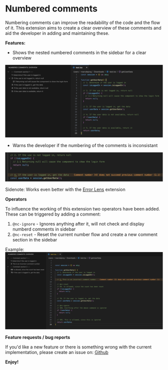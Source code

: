 # Numbered comments

Numbering comments can improve the readability of the code and the flow of it. This extension aims to create a clear overview of these comments and aid the developer in adding and maintaining these.

**Features:**

* Shows the nested numbered comments in the sidebar for a clear overview

![Sidebar](./assets/sidebar.png)

* Warns the developer if the numbering of the comments is inconsistant

![Warnings](./assets/warnings.png)

Sidenote: Works even better with the [Error Lens](https://marketplace.visualstudio.com/items?itemName=usernamehw.errorlens) extension

**Operators**

To influence the working of this extension two operators have been added. These can be triggered by adding a comment:

1. `@nc-ignore` - Ignores anything after it, will not check and display numberd comments in sidebar
2. `@nc-reset` - Reset the current number flow and create a new comment section in the sidebar

Example:
![Commands](./assets/commands.png)

**Feature requests / bug reports**

If you'd like a new feature or there is something wrong with the current implementation, please create an issue on: [Github](https://github.com/Marcdj-02/numbered-comments/issues)

**Enjoy!**